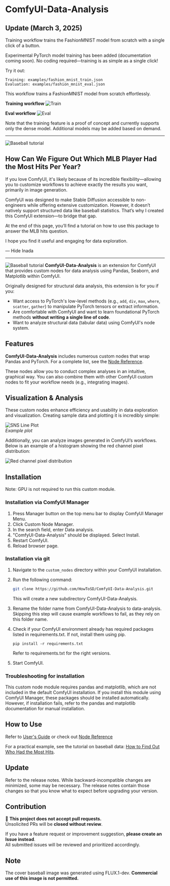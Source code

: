 # ComfyUI-Data-Analysis
## Update (March 3, 2025)
Training workflow trains the FashionMNIST model from scratch with a single click of a button.

Experimental PyTorch model training has been added (documentation coming soon).
No coding required—training is as simple as a single click!

Try it out:

    Training: examples/fashion_mnist_train.json
    Evaluation: examples/fashion_mnist_eval.json

This workflow trains a FashionMNIST model from scratch effortlessly.

**Training workflow**
![Train](docs/images/fashion_mnist_train.png)

**Eval workflow**
![Eval](docs/images/fashion_mnist_eval.png)

Note that the training feature is a proof of concept and currently supports only the dense model. Additional models may be added based on demand.

<hr>

![Baseball tutorial](docs/images/baseball_question.jpg)
## How Can We Figure Out Which MLB Player Had the Most Hits Per Year?

If you love ComfyUI, it's likely because of its incredible flexibility—allowing you to customize workflows to achieve exactly the results you want, primarily in image generation.  

ComfyUI was designed to make Stable Diffusion accessible to non-engineers while offering extensive customization. However, it doesn’t natively support structured data like baseball statistics. That’s why I created this ComfyUI extension—to bridge that gap.  

At the end of this page, you’ll find a tutorial on how to use this package to answer the MLB hits question.  

I hope you find it useful and engaging for data exploration.

— Hide Inada  

<hr>

![Baseball tutorial](docs/images/baseball_final.png)
**ComfyUI-Data-Analysis** is an extension for ComfyUI that provides custom nodes for data analysis using Pandas, Seaborn, and Matplotlib within ComfyUI.

Originally designed for structural data analysis, this extension is for you if you:
- Want access to PyTorch's low-level methods (e.g., `add`, `div`, `max`, `where`, `scatter`, `gather`) to manipulate PyTorch tensors or extract information.
- Are comfortable with ComfyUI and want to learn foundational PyTorch methods **without writing a single line of code**.
- Want to analyze structural data (tabular data) using ComfyUI's node system.

## Features

**ComfyUI-Data-Analysis** includes numerous custom nodes that wrap Pandas and PyTorch.
For a complete list, see the [Node Reference](docs/reference/node_reference.md).

These nodes allow you to conduct complex analyses in an intuitive, graphical way. You can also combine them with other ComfyUI custom nodes to fit your workflow needs (e.g., integrating images).

## Visualization & Analysis

These custom nodes enhance efficiency and usability in data exploration and visualization. Creating sample data and plotting it is incredibly simple:

![SNS Line Plot](docs/images/sns_line.png)  
*Example plot*

Additionally, you can analyze images generated in ComfyUI’s workflows. Below is an example of a histogram showing the red channel pixel distribution:

![Red channel pixel distribution](docs/images/red_pixel_distribution.png)

## Installation
Note: GPU is not required to run this custom module.

### Installation via ComfyUI Manager
1. Press Manager button on the top menu bar to display ComfyUI Manager Menu.
2. Click Custom Node Manager.
3. In the search field, enter Data analysis.
4. "ComfyUI-Data-Analysis" should be displayed. Select Install.
5. Restart ComfyUI.
6. Reload browser page.

### Installation via git
1. Navigate to the `custom_nodes` directory within your ComfyUI installation.
2. Run the following command:

    ```bash
    git clone https://github.com/HowToSD/ComfyUI-Data-Analysis.git
    ```
    This will create a new subdirectory ComfyUI-Data-Analysis.
3. Rename the folder name from ComfyUI-Data-Analysis to data-analysis.
   Skipping this step will cause example workflows to fail, as they rely on this folder name.
4. Check if your ComfyUI environment already has required packages listed in requirements.txt. If not, install them using pip.
   ```
   pip install -r requirements.txt
   ```
   Refer to requirements.txt for the right versions.
5. Start ComfyUI.

### Troubleshooting for installation
This custom node module requires pandas and matplotlib, which are not included in the default ComfyUI installation. If you install this module using ComfyUI Manager, these packages should be installed automatically. However, if installation fails, refer to the pandas and matplotlib documentation for manual installation.

## How to Use
Refer to [User's Guide](docs/ug.md) or check out [Node Reference](docs/reference/node_reference.md)

For a practical example, see the tutorial on baseball data: [How to Find Out Who Had the Most Hits](docs/baseball_example1.md).

## Update
Refer to the release notes. While backward-incompatible changes are minimized, some may be necessary. The release notes contain those changes so that you know what to expect before upgrading your version.

## Contribution
🚫 **This project does not accept pull requests.**  
Unsolicited PRs will be **closed without review**.  

If you have a feature request or improvement suggestion, **please create an Issue instead**.  
All submitted issues will be reviewed and prioritized accordingly.

## Note  
The cover baseball image was generated using FLUX.1-dev. **Commercial use of this image is not permitted.**